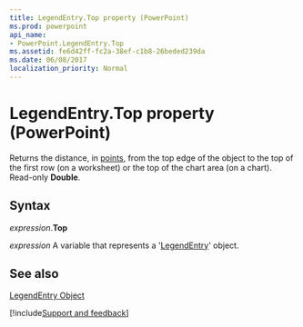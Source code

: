 ```yaml
---
title: LegendEntry.Top property (PowerPoint)
ms.prod: powerpoint
api_name:
- PowerPoint.LegendEntry.Top
ms.assetid: fe6d42ff-fc2a-38ef-c1b8-26beded239da
ms.date: 06/08/2017
localization_priority: Normal
---
```



# LegendEntry.Top property (PowerPoint)

Returns the distance, in [points](../language/glossary/vbe-glossary.md#point), from the top edge of the object to the top of the first row (on a worksheet) or the top of the chart area (on a chart). Read-only  **Double**.


## Syntax

_expression_.**Top**

 _expression_ A variable that represents a '[LegendEntry](PowerPoint.LegendEntry.md)' object.


## See also


[LegendEntry Object](PowerPoint.LegendEntry.md)

[!include[Support and feedback](~/includes/feedback-boilerplate.md)]
